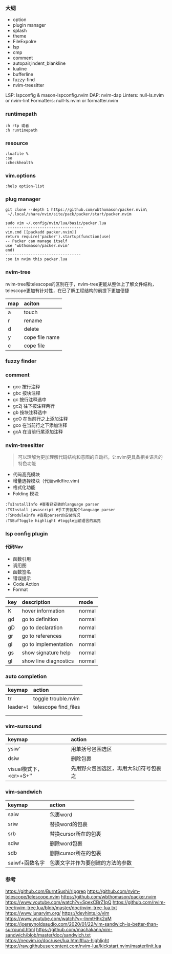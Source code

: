 ### 大纲
- option
- plugin manager
- splash
- theme
- FileExpolre
- lsp
- cmp
- comment
- autopair,indent_blankline
- lualine
- bufferline
- fuzzy-find
- nvim-treesitter

LSP: lspconfig & mason-lspconfig.nvim
DAP: nvim-dap
Linters: null-ls.nvim or nvim-lint
Formatters: null-ls.nvim or formatter.nvim
###  runtimepath

```shell
:h rtp 或者
:h runtimepath
```

### resource 
```shell
:luafile %
:so
:checkhealth
```
### vim.options
```shell
:help option-list
```
### plug manager
 
```shell
git clone --depth 1 https://github.com/wbthomason/packer.nvim\
 ~/.local/share/nvim/site/pack/packer/start/packer.nvim
 
sudo vim ~/.config/nvim/lua/basic/packer.lua
 ---------------------------------
vim.cmd [[packadd packer.nvim]]
return require('packer').startup(function(use)
-- Packer can manage itself
use 'wbthomason/packer.nvim'
end)
---------------------------------
:so in nvim this packer.lua

```

### nvim-tree
nvim-tree和telescope的区别在于，nvim-tree更能从整体上了解文件结构，telescope更加有针对性，在已了解工程结构的前提下更加便捷

|  map  |     aciton         |
|:----- |:-----              |
|   a   |     touch          |
|   r   |     rename         |
|   d   |     delete         |
|   y   |     cope file name |
|   c   |     cope file      |


### fuzzy finder

### comment
- gcc 按行注释
- gbc 按块注释
- gc  按行注释选中
- gc2j 往下按注释两行
- gb  按块注释选中
- gcO 在当前行之上添加注释
- gco 在当前行之下添加注释
- gcA 在当前行尾添加注释
### nvim-treesitter
>可以理解为更加理解代码结构和意图的自动档，让nvim更具备相关语言的特色功能

-   代码高亮模块
-   增量选择模块（代替wildfire.vim)
-   格式化功能
-   Folding 模块

```shell
:TsInstallInfo #查看已安装的language parser
:TSInstall javascript #手工安装某个language parser
:TSModuleInfo #查看parser的安装情况
:TSBufToggle highlight #toggle当前语言的高亮
```

### lsp config plugin
#### 代码Nav
-  函数引用
-  调用图
-  函数签名
-  错误提示
-  Code Action
-  Format

| key | description | mode
|:----- |:-----     |:-----    |
| K | hover information	|normal
| gd | go to definition | normal
| gD	| go to declaration |	normal
| gr |  go to references	|normal
| gI | go to implementation | normal
| gs	| show signature help | 	normal
| gl | show line diagnostics |	normal

### auto completion
|   keymap   | action     |
|:-----|:-----|
|    tr  | toggle trouble.nvim     |
|    leader+t  |telescope find_files      |
|      |      |
|      |      |

### vim-sursound
|  keymap    |    action  |
|:-----|:-----|
| ysiw'     |  用单括号包围选区    |
| dsiw    | 删除包裹     |
| visual模式下，\<cr>+S+''     |先用野火包围选区，再用大S加符号包裹之 |

### vim-sandwich
| keymap   | action     |
|:-----|:-----|
|saiw      |    包裹word  |
|sriw      |    替换word的包裹  |
|srb      |    替换cursor所在的包裹  |
|sdiw      |    删除word包裹  |
|sdb      |    删除cursor所在的包裹  |
|saiwf+函数名字      |   包裹文字并作为要创建的方法的参数   |>


### 参考
 https://github.com/BurntSushi/ripgrep
 https://github.com/nvim-telescope/telescope.nvim
 https://github.com/wbthomason/packer.nvim
 https://www.youtube.com/watch?v=SpexCBrZ1pQ
 https://github.com/nvim-tree/nvim-tree.lua/blob/master/doc/nvim-tree-lua.txt
 https://www.lunarvim.org/
 https://devhints.io/vim
 https://www.youtube.com/watch?v=-InmtHhk2qM
 https://joereynoldsaudio.com/2020/01/22/vim-sandwich-is-better-than-surround.html
 https://github.com/machakann/vim-sandwich/blob/master/doc/sandwich.txt
 https://neovim.io/doc/user/lua.html#lua-highlight
 https://raw.githubusercontent.com/nvim-lua/kickstart.nvim/master/init.lua